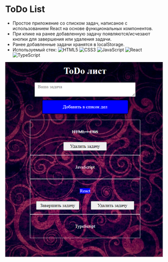 # ToDo List
* Простое приложение со списком задач, написаное с использованием React на основе функциональных компонентов. 
* При клике на ранее добавленную задачу появляются/исчезают кнопки для завершения или удаления задачи.
* Ранее добавленные задачи хранятся в localStorage.
* Используемый стек:
	![HTML5](https://img.shields.io/badge/html5-%23E34F26.svg?style=for-the-badge&logo=html5&logoColor=white) ![CSS3](https://img.shields.io/badge/css3-%231572B6.svg?style=for-the-badge&logo=css3&logoColor=white) ![JavaScript](https://img.shields.io/badge/javascript-%23323330.svg?style=for-the-badge&logo=javascript&logoColor=%23F7DF1E) ![React](https://img.shields.io/badge/react-%2320232a.svg?style=for-the-badge&logo=react&logoColor=%2361DAFB) ![TypeScript](https://img.shields.io/badge/typescript-%23007ACC.svg?style=for-the-badge&logo=typescript&logoColor=white)

![ToDo screenshot](img/ToDo.png)
